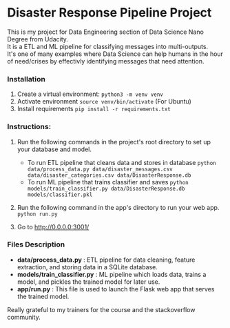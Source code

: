 # Disaster Response Pipeline Project
This is my project for Data Engineering section of Data Science Nano Degree from Udacity.  
It is a ETL and ML pipeline for classifying messages into multi-outputs.  
It's one of many examples where Data Science can help humans in the hour of need/crises by effectivly identifying messages that need attention.  

### Installation
1. Create a virtual environment: `python3 -m venv venv`
2. Activate environment `source venv/bin/activate` (For Ubuntu)
3. Install requirements `pip install -r requirements.txt`

### Instructions:
1. Run the following commands in the project's root directory to set up your database and model.

    - To run ETL pipeline that cleans data and stores in database
        `python data/process_data.py data/disaster_messages.csv data/disaster_categories.csv data/DisasterResponse.db`
    - To run ML pipeline that trains classifier and saves
        `python models/train_classifier.py data/DisasterResponse.db models/classifier.pkl`

2. Run the following command in the app's directory to run your web app.
    `python run.py`

3. Go to http://0.0.0.0:3001/  

### Files Description
- **data/process_data.py** : ETL pipeline for data cleaning, feature extraction, and storing data in a SQLite database.
- **models/train_classifier.py** : ML pipeline which loads data, trains a model, and pickles the trained model for later use.
- **app/run.py** : This file is used to launch the Flask web app that serves the trained model.

Really grateful to my trainers for the course and the stackoverflow community.
